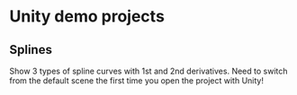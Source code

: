 # Unity demo projects

## Splines

Show 3 types of spline curves with 1st and 2nd derivatives. Need to switch from the default scene the first time you open the project with Unity!
